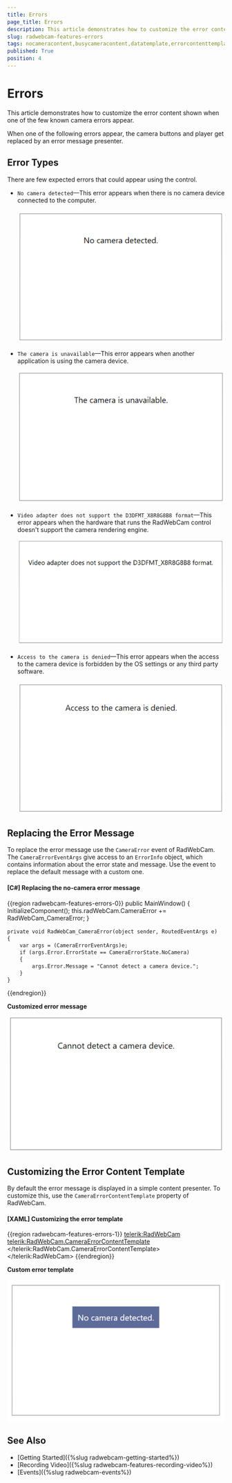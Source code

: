 ```yaml
---
title: Errors
page_title: Errors
description: This article demonstrates how to customize the error content shown when one of the few known camera errors appear.
slug: radwebcam-features-errors
tags: nocameracontent,busycameracontent,datatemplate,errorcontenttemplate,cameraerror,event
published: True
position: 4
---
```


# Errors

This article demonstrates how to customize the error content shown when one of the few known camera errors appear. 

When one of the following errors appear, the camera buttons and player get replaced by an error message presenter.

## Error Types

There are few expected errors that could appear using the control.

* `No camera detected`&mdash;This error appears when there is no camera device connected to the computer.

	![{{ site.framework_name }} RadWebCam No Camera Detected Error](images/radwebcam-features-errors-0.png)
	
* `The camera is unavailable`&mdash;This error appears when another application is using the camera device.

	![{{ site.framework_name }} RadWebCam Camera Unavailable Error](images/radwebcam-features-errors-1.png)
	
* `Video adapter does not support the D3DFMT_X8R8G8B8 format`&mdash;This error appears when the hardware that runs the RadWebCam control doesn't support the camera rendering engine.

	![{{ site.framework_name }} RadWebCam Video Adapter Does Not Support the D3DFMT_X8R8G8B8 Format Error](images/radwebcam-features-errors-2.png)
	
* `Access to the camera is denied`&mdash;This error appears when the access to the camera device is forbidden by the OS settings or any third party software.

	![{{ site.framework_name }} RadWebCam Access to Camera Denied Error](images/radwebcam-features-errors-3.png)
	
## Replacing the Error Message
	
To replace the error message use the `CameraError` event of RadWebCam. The `CameraErrorEventArgs` give access to an `ErrorInfo` object, which contains information about the error state and message. Use the event to replace the default message with a custom one.

#### __[C#] Replacing the no-camera error message__
{{region radwebcam-features-errors-0}}
	public MainWindow()
	{
		InitializeComponent();
		this.radWebCam.CameraError += RadWebCam_CameraError;
	}

	private void RadWebCam_CameraError(object sender, RoutedEventArgs e)
	{
		var args = (CameraErrorEventArgs)e;
		if (args.Error.ErrorState == CameraErrorState.NoCamera)
		{
			args.Error.Message = "Cannot detect a camera device.";
		}           
	}
{{endregion}}

__Customized error message__

![{{ site.framework_name }} RadWebCam Customized Error Message](images/radwebcam-features-errors-4.png)

## Customizing the Error Content Template

By default the error message is displayed in a simple content presenter. To customize this, use the `CameraErrorContentTemplate` property of RadWebCam.

#### __[XAML] Customizing the error template__
{{region radwebcam-features-errors-1}}
	<telerik:RadWebCam>
		<telerik:RadWebCam.CameraErrorContentTemplate>
			<DataTemplate>
				<TextBlock Text="{Binding Message}" 
						   Background="#5D6B99" 
						   Foreground="White"
						   Padding="10" />
			</DataTemplate>
		</telerik:RadWebCam.CameraErrorContentTemplate>
	</telerik:RadWebCam>
{{endregion}}

__Custom error template__

![{{ site.framework_name }} RadWebCam Custom Error Template](images/radwebcam-features-errors-5.png)

## See Also  
* [Getting Started]({%slug radwebcam-getting-started%})
* [Recording Video]({%slug radwebcam-features-recording-video%})
* [Events]({%slug radwebcam-events%})
